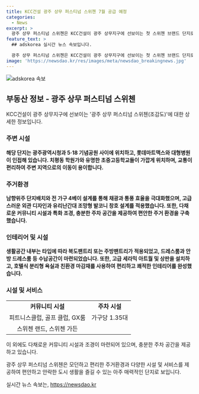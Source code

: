 ```yaml
---
title: KCC건설 광주 상무 퍼스티넘 스위첸 7월 공급 예정
categories:
  - News
excerpt: >
  광주 상무 퍼스티넘 스위첸은 KCC건설이 광주 상무지구에 선보이는 첫 스위첸 브랜드 단지로, 주거 및 상업시설을 갖추고 있다. 지역적으로는 광주광역시청과 5·18 기념공원 인근 위치하며, 롯데마트맥스, 대형병원, 학원가 등이 가까워 생활 편의성이 뛰어나다. 또한 광주 전역 및 인접지역으로의 이동이 용이하며, 향상된 주거환경과 다채로운 커뮤니티 시설을 제공한다. 이외에도 친환경적 설계와 고급 마감재, 다양한 특화설계가 돋보이는 특징이 있다.
feature_text: >
  ## adskorea 실시간 뉴스 속보입니다.

  광주 상무 퍼스티넘 스위첸은 KCC건설이 광주 상무지구에 선보이는 첫 스위첸 브랜드 단지로, 주거 및 상업시설을 갖추고 있다. 지역적으로는 광주광역시청과 5·18 기념공원 인근 위치하며, 롯데마트맥스, 대형병원, 학원가 등이 가까워 생활 편의성이 뛰어나다. 또한 광주 전역 및 인접지역으로의 이동이 용이하며, 향상된 주거환경과 다채로운 커뮤니티 시설을 제공한다. 이외에도 친환경적 설계와 고급 마감재, 다양한 특화설계가 돋보이는 특징이 있다.
image: 'https://newsdao.kr/res/images/meta/newsdao_breakingnews.jpg'
---
```


<p><img src="https://newsdao.kr/res/images/meta/newsdao_breakingnews.jpg" alt="adskorea 속보" /></p>

<h2 data-ke-size="size26">부동산 정보 - 광주 상무 퍼스티넘 스위첸</h2>

<p data-ke-size="size16">KCC건설이 광주 상무지구에 선보이는 '광주 상무 퍼스티넘 스위첸(조감도)'에 대한 상세한 정보입니다.</p>

<h3>주변 시설</h3>

<p data-ke-size="size16"><b>해당 단지는 광주광역시청과 5·18 기념공원 사이에 위치하고, 롯데마트맥스와 대형병원이 인접해 있습니다. 치평동 학원가와 유명한 초중고등학교들이 가깝게 위치하며, 교통이 편리하여 주변 지역으로의 이동이 용이합니다.</b></p>

<h3>주거환경</h3>

<p data-ke-size="size16"><b>남향위주 단지배치와 전 가구 4베이 설계를 통해 채광과 통풍 효율을 극대화했으며, 고급스러운 외관 디자인과 유리난간대 조망형 발코니 창호 설계를 적용했습니다. 또한, 다채로운 커뮤니티 시설과 특화 조경, 충분한 주차 공간을 제공하여 편안한 주거 환경을 구축했습니다.</b></p>

<h3>인테리어 및 시설</h3>

<p data-ke-size="size16"><b>생활공간 내부는 타입에 따라 복도팬트리 또는 주방팬트리가 적용되었고, 드레스룸과 안방 드레스룸 등 수납공간이 마련되었습니다. 또한, 고급 세라믹 아트월 및 상판을 설치하고, 호텔식 분리형 욕실과 친환경 마감재를 사용하여 편리하고 쾌적한 인테리어를 완성했습니다.</b></p>

<h3>시설 및 서비스</h3>

<table>
<tbody>
<tr>
<td style="text-align: center; height: 17px;"><b>커뮤니티 시설</b></td>
<td style="text-align: center; height: 17px;"><b>주차 시설</b></td>
</tr>
<tr>
<td style="text-align: center; height: 17px;">피트니스클럽, 골프 클럽, GX룸</td>
<td style="text-align: center; height: 17px;">가구당 1.35대</td>
</tr>
<tr>
<td style="text-align: center; height: 17px;">스위첸 랜드, 스위첸 가든</td>
<td style="text-align: center; height: 17px;"></td>
</tr>
</tbody>
</table>

<p data-ke-size="size16">이 외에도 다채로운 커뮤니티 시설과 조경이 마련되어 있으며, 충분한 주차 공간을 제공하고 있습니다.</p>

<p data-ke-size="size16">광주 상무 퍼스티넘 스위첸은 모던하고 편리한 주거환경과 다양한 시설 및 서비스를 제공하여 편안하고 안락한 도시 생활을 즐길 수 있는 아주 매력적인 단지로 보입니다.</p>
실시간 뉴스 속보는, <a href="https://newsdao.kr" rel="dofollow">https://newsdao.kr</a>


